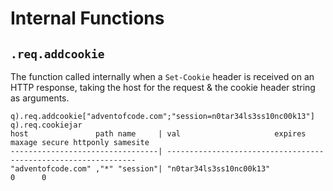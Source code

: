 # Internal Functions

## `.req.addcookie`

The function called internally when a `Set-Cookie` header is received on an
HTTP response, taking the host for the request & the cookie header string as
arguments.

```
q).req.addcookie["adventofcode.com";"session=n0tar34ls3ss10nc00k13"]
q).req.cookiejar
host               path name     | val                     expires maxage secure httponly samesite
---------------------------------| ---------------------------------------------------------------
"adventofcode.com" ,"*" "session"| "n0tar34ls3ss10nc00k13"                0      0
```